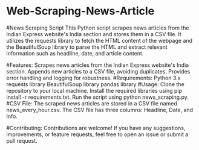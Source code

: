 # Web-Scraping-News-Article

#News Scraping Script
This Python script scrapes news articles from the Indian Express website's India section and stores them in a CSV file. It utilizes the requests library to fetch the HTML content of the webpage and the BeautifulSoup library to parse the HTML and extract relevant information such as headline, date, and article content.

#Features:
Scrapes news articles from the Indian Express website's India section.
Appends new articles to a CSV file, avoiding duplicates.
Provides error handling and logging for robustness.
#Requirements:
Python 3.x
requests library
BeautifulSoup library
pandas library
#Usage:
Clone the repository to your local machine.
Install the required libraries using pip install -r requirements.txt.
Run the script using python news_scraping.py.
#CSV File:
The scraped news articles are stored in a CSV file named news_every_hour.csv. The CSV file has three columns: Headline, Date, and Info.

#Contributing:
Contributions are welcome! If you have any suggestions, improvements, or feature requests, feel free to open an issue or submit a pull request.
